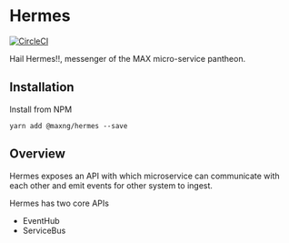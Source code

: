 # Hermes
[![CircleCI](https://circleci.com/gh/MAXDeliveryNG/hermes/tree/master.svg?style=svg)](https://circleci.com/gh/MAXDeliveryNG/hermes/tree/master)

Hail Hermes!!, messenger of the MAX micro-service pantheon.

## Installation

Install from NPM

```
yarn add @maxng/hermes --save
```

## Overview

Hermes exposes an API with which microservice can communicate with each other and emit events for 
other system to ingest.

Hermes has two core APIs
* EventHub
* ServiceBus